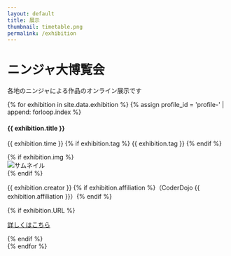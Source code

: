 ```yaml
---
layout: default
title: 展示
thumbnail: timetable.png
permalink: /exhibition
---
```

<div class="container mt-5">
  <div class="row">
    <div class="col-md-6 offset-md-3 col-12">
      <h1>ニンジャ大博覧会</h1>
      <p>各地のニンジャによる作品のオンライン展示です</p>
    </div>
  </div>

  <div class="air"></div>
  <div class="row text-left">
    {% for exhibition in site.data.exhibition %}
      {% assign profile_id = 'profile-' | append: forloop.index %}
    <div class="col-md-6 col-12 p-3" id="{{data.title}}">
      <h4 class="ws-title">{{ exhibition.title }}</h4>
      <p>
        {{ exhibition.time }}
        {% if exhibition.tag %}
        <span class="badge badge-ws">{{ exhibition.tag }}</span>
        {% endif %}
      </p>
      {% if exhibition.img %}
      <div class="my-3">
        <img src="/img/2023/exhibition/{{ exhibition.img }}" class="w-100 px-5" alt="サムネイル">
      </div>
      {% endif %}
      <p class="exhibition-speaker-name">{{ exhibition.creator }} {% if exhibition.affiliation %}（CoderDojo {{ exhibition.affiliation }}）{% endif %}</p>
      {% if exhibition.URL %}
      <p>
	<a href="/expo/{{ exhibition.path_URL }}" rel="noopener" class="btn btn-main btn-sm"><i class="fas fa-scroll"></i> 詳しくはこちら</a>
      </p>
      {% endif %}
    </div>
    {% endfor %}
  </div>
</div>
